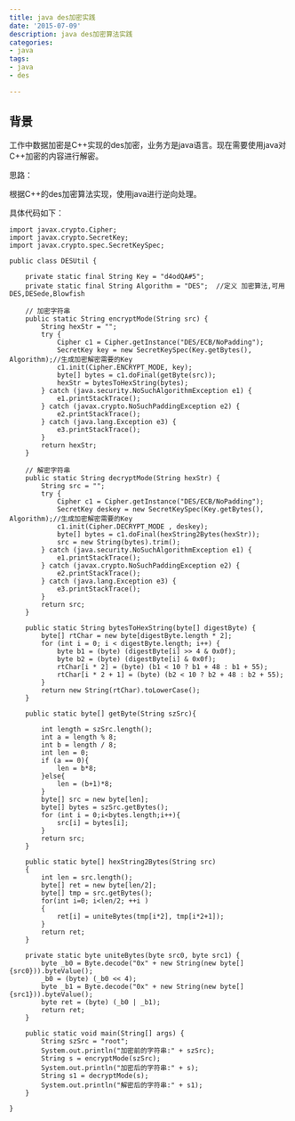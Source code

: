 ```yaml
---
title: java des加密实践
date: '2015-07-09'
description: java des加密算法实践
categories:
- java
tags:
- java
- des

---
```

## 背景 ##

工作中数据加密是C++实现的des加密，业务方是java语言。现在需要使用java对C++加密的内容进行解密。

思路： 

根据C++的des加密算法实现，使用java进行逆向处理。

具体代码如下：

	import javax.crypto.Cipher;
	import javax.crypto.SecretKey;
	import javax.crypto.spec.SecretKeySpec;

	public class DESUtil {

	    private static final String Key = "d4odQA#5";
	    private static final String Algorithm = "DES";  //定义 加密算法,可用 DES,DESede,Blowfish
	
	    // 加密字符串
	    public static String encryptMode(String src) {
	        String hexStr = "";
	        try {
	            Cipher c1 = Cipher.getInstance("DES/ECB/NoPadding");
	            SecretKey key = new SecretKeySpec(Key.getBytes(), Algorithm);//生成加密解密需要的Key
	            c1.init(Cipher.ENCRYPT_MODE, key);
	            byte[] bytes = c1.doFinal(getByte(src));
	            hexStr = bytesToHexString(bytes);
	        } catch (java.security.NoSuchAlgorithmException e1) {
	            e1.printStackTrace();
	        } catch (javax.crypto.NoSuchPaddingException e2) {
	            e2.printStackTrace();
	        } catch (java.lang.Exception e3) {
	            e3.printStackTrace();
	        }
	        return hexStr;
	    }
	
	    // 解密字符串
	    public static String decryptMode(String hexStr) {
	        String src = "";
	        try {
	            Cipher c1 = Cipher.getInstance("DES/ECB/NoPadding");
	            SecretKey deskey = new SecretKeySpec(Key.getBytes(), Algorithm);//生成加密解密需要的Key
	            c1.init(Cipher.DECRYPT_MODE , deskey);
	            byte[] bytes = c1.doFinal(hexString2Bytes(hexStr));
	            src = new String(bytes).trim();
	        } catch (java.security.NoSuchAlgorithmException e1) {
	            e1.printStackTrace();
	        } catch (javax.crypto.NoSuchPaddingException e2) {
	            e2.printStackTrace();
	        } catch (java.lang.Exception e3) {
	            e3.printStackTrace();
	        }
	        return src;
	    }
	
	    public static String bytesToHexString(byte[] digestByte) {
	        byte[] rtChar = new byte[digestByte.length * 2];
	        for (int i = 0; i < digestByte.length; i++) {
	            byte b1 = (byte) (digestByte[i] >> 4 & 0x0f);
	            byte b2 = (byte) (digestByte[i] & 0x0f);
	            rtChar[i * 2] = (byte) (b1 < 10 ? b1 + 48 : b1 + 55);
	            rtChar[i * 2 + 1] = (byte) (b2 < 10 ? b2 + 48 : b2 + 55);
	        }
	        return new String(rtChar).toLowerCase();
	    }
	
	    public static byte[] getByte(String szSrc){
	
	        int length = szSrc.length();
	        int a = length % 8;
	        int b = length / 8;
	        int len = 0;
	        if (a == 0){
	            len = b*8;
	        }else{
	            len = (b+1)*8;
	        }
	        byte[] src = new byte[len];
	        byte[] bytes = szSrc.getBytes();
	        for (int i = 0;i<bytes.length;i++){
	            src[i] = bytes[i];
	        }
	        return src;
	    }
	
	    public static byte[] hexString2Bytes(String src)
	    {
	        int len = src.length();
	        byte[] ret = new byte[len/2];
	        byte[] tmp = src.getBytes();
	        for(int i=0; i<len/2; ++i )
	        {
	            ret[i] = uniteBytes(tmp[i*2], tmp[i*2+1]);
	        }
	        return ret;
	    }
	
	    private static byte uniteBytes(byte src0, byte src1) {
	        byte _b0 = Byte.decode("0x" + new String(new byte[]{src0})).byteValue();
	        _b0 = (byte) (_b0 << 4);
	        byte _b1 = Byte.decode("0x" + new String(new byte[]{src1})).byteValue();
	        byte ret = (byte) (_b0 | _b1);
	        return ret;
	    }
	
	    public static void main(String[] args) {
	        String szSrc = "root";
	        System.out.println("加密前的字符串:" + szSrc);
	        String s = encryptMode(szSrc);
	        System.out.println("加密后的字符串:" + s);
	        String s1 = decryptMode(s);
	        System.out.println("解密后的字符串:" + s1);
	    }

	}

